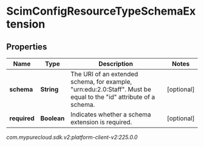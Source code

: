 # ScimConfigResourceTypeSchemaExtension


## Properties

| Name | Type | Description | Notes |
| ------------ | ------------- | ------------- | ------------- |
| **schema** | **String** | The URI of an extended schema, for example, \"urn:edu:2.0:Staff\". Must be equal to the \"id\" attribute of a schema. |  [optional] |
| **required** | **Boolean** | Indicates whether a schema extension is required. |  [optional] |




_com.mypurecloud.sdk.v2:platform-client-v2:225.0.0_
